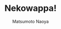 --- 
slug: "nekowappa"
title: "Nekowappa!"
publishdate: "2019-01-04"
src: "https://365manga.net/manga/nekowappa"
author: "Matsumoto Naoya"
image: "https://data.365manga.net/images/thumbnails/32572-nekowappa.jpg"
tags: ["Comedy","Shounen","Shounen ai","Supernatural"]
chapters: ["Chapter 12: The Coward Hebinuma. ","Chapter 11: The True Test. ","Chapter 10: The Second Trial ","Chapter 9: The First Trial! ","Chapter 8: Official Inauguration. ","Chapter 7: The Plan To Defeat The Feline Forest!! ","Chapter 6: Go Into Action"," Himiko Maeda! ","Chapter 5: Fight! Rikka's Stalker ","Chapter 4: Neko Mata Forest Vs. Kitsunebi Mountain! ","Chapter 3: Tama Goes To School. ","Chapter 2: Torosuke's Dream. ","Chapter 1: Starting Today"," I'll Be A God!"]
chapterlinks: ["https://365manga.net/nekowappa/chapter-12.html","https://365manga.net/nekowappa/chapter-11.html","https://365manga.net/nekowappa/chapter-10.html","https://365manga.net/nekowappa/chapter-9.html","https://365manga.net/nekowappa/chapter-8.html","https://365manga.net/nekowappa/chapter-7.html","https://365manga.net/nekowappa/chapter-6.html","https://365manga.net/nekowappa/chapter-5.html","https://365manga.net/nekowappa/chapter-4.html","https://365manga.net/nekowappa/chapter-3.html","https://365manga.net/nekowappa/chapter-2.html","https://365manga.net/nekowappa/chapter-1.html"]
description: "One day, the cat gods of a shrine that is falling out of use find a human baby left outside, all alone. They decide to take in the baby, who they name Tama, and raise her as their own. Now the little girl Tama, who knows very little about humans, is trying to grant the wishes of anyone who visits their little shrine, using the power of the cat gods!"
---